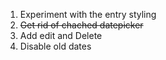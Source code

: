 1. Experiment with the entry styling
2. ~~Get rid of chached datepicker~~
3. Add edit and Delete
4. Disable old dates
